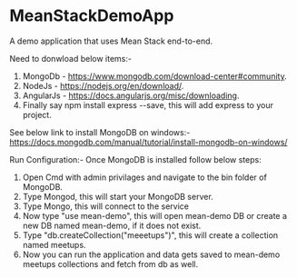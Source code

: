 # MeanStackDemoApp
A demo application that uses Mean Stack end-to-end.

Need to donwload below items:-

1. MongoDb - https://www.mongodb.com/download-center#community.
2. NodeJs - https://nodejs.org/en/download/.
3. AngularJs - https://docs.angularjs.org/misc/downloading.
4. Finally say npm install express --save, this will add express to your project.

See below link to install MongoDB on windows:-
https://docs.mongodb.com/manual/tutorial/install-mongodb-on-windows/

Run Configuration:-
Once MongoDB is installed follow below steps:

1. Open Cmd with admin privilages and navigate to the bin folder of MongoDB.
2. Type Mongod, this will start your MongoDB server.
3. Type Mongo, this will connect to the service
4. Now type "use mean-demo", this will open mean-demo DB or create a new DB named mean-demo, if it does not exist.
5. Type "db.createCollection("meeetups")", this will create a collection named meetups.
6. Now you can run the application and data gets saved to mean-demo meetups collections and fetch from db as well.

